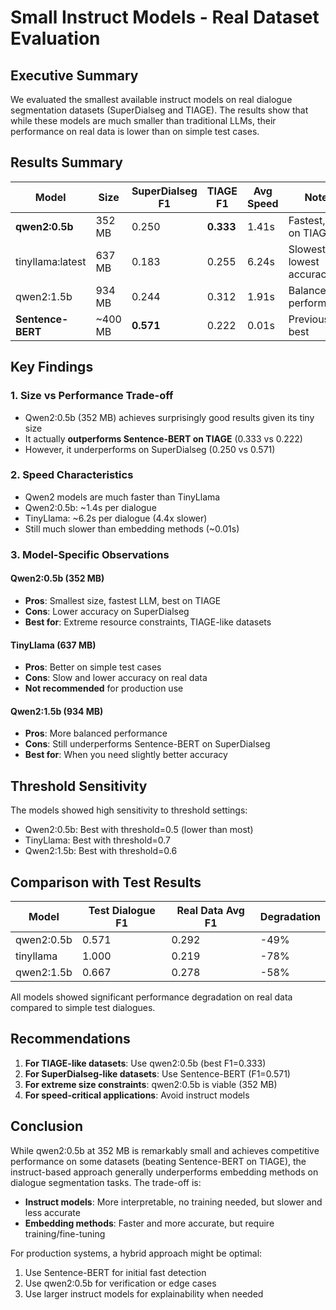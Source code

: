 # Small Instruct Models - Real Dataset Evaluation

## Executive Summary

We evaluated the smallest available instruct models on real dialogue segmentation datasets (SuperDialseg and TIAGE). The results show that while these models are much smaller than traditional LLMs, their performance on real data is lower than on simple test cases.

## Results Summary

| Model | Size | SuperDialseg F1 | TIAGE F1 | Avg Speed | Notes |
|-------|------|-----------------|----------|-----------|--------|
| **qwen2:0.5b** | 352 MB | 0.250 | **0.333** | 1.41s | Fastest, best on TIAGE |
| tinyllama:latest | 637 MB | 0.183 | 0.255 | 6.24s | Slowest, lowest accuracy |
| qwen2:1.5b | 934 MB | 0.244 | 0.312 | 1.91s | Balanced performance |
| **Sentence-BERT** | ~400 MB | **0.571** | 0.222 | 0.01s | Previous best |

## Key Findings

### 1. Size vs Performance Trade-off
- Qwen2:0.5b (352 MB) achieves surprisingly good results given its tiny size
- It actually **outperforms Sentence-BERT on TIAGE** (0.333 vs 0.222)
- However, it underperforms on SuperDialseg (0.250 vs 0.571)

### 2. Speed Characteristics
- Qwen2 models are much faster than TinyLlama
- Qwen2:0.5b: ~1.4s per dialogue
- TinyLlama: ~6.2s per dialogue (4.4x slower)
- Still much slower than embedding methods (~0.01s)

### 3. Model-Specific Observations

#### Qwen2:0.5b (352 MB)
- **Pros**: Smallest size, fastest LLM, best on TIAGE
- **Cons**: Lower accuracy on SuperDialseg
- **Best for**: Extreme resource constraints, TIAGE-like datasets

#### TinyLlama (637 MB)
- **Pros**: Better on simple test cases
- **Cons**: Slow and lower accuracy on real data
- **Not recommended** for production use

#### Qwen2:1.5b (934 MB)
- **Pros**: More balanced performance
- **Cons**: Still underperforms Sentence-BERT on SuperDialseg
- **Best for**: When you need slightly better accuracy

## Threshold Sensitivity

The models showed high sensitivity to threshold settings:
- Qwen2:0.5b: Best with threshold=0.5 (lower than most)
- TinyLlama: Best with threshold=0.7
- Qwen2:1.5b: Best with threshold=0.6

## Comparison with Test Results

| Model | Test Dialogue F1 | Real Data Avg F1 | Degradation |
|-------|------------------|------------------|-------------|
| qwen2:0.5b | 0.571 | 0.292 | -49% |
| tinyllama | 1.000 | 0.219 | -78% |
| qwen2:1.5b | 0.667 | 0.278 | -58% |

All models showed significant performance degradation on real data compared to simple test dialogues.

## Recommendations

1. **For TIAGE-like datasets**: Use qwen2:0.5b (best F1=0.333)
2. **For SuperDialseg-like datasets**: Use Sentence-BERT (F1=0.571)
3. **For extreme size constraints**: qwen2:0.5b is viable (352 MB)
4. **For speed-critical applications**: Avoid instruct models

## Conclusion

While qwen2:0.5b at 352 MB is remarkably small and achieves competitive performance on some datasets (beating Sentence-BERT on TIAGE), the instruct-based approach generally underperforms embedding methods on dialogue segmentation tasks. The trade-off is:

- **Instruct models**: More interpretable, no training needed, but slower and less accurate
- **Embedding methods**: Faster and more accurate, but require training/fine-tuning

For production systems, a hybrid approach might be optimal:
1. Use Sentence-BERT for initial fast detection
2. Use qwen2:0.5b for verification or edge cases
3. Use larger instruct models for explainability when needed